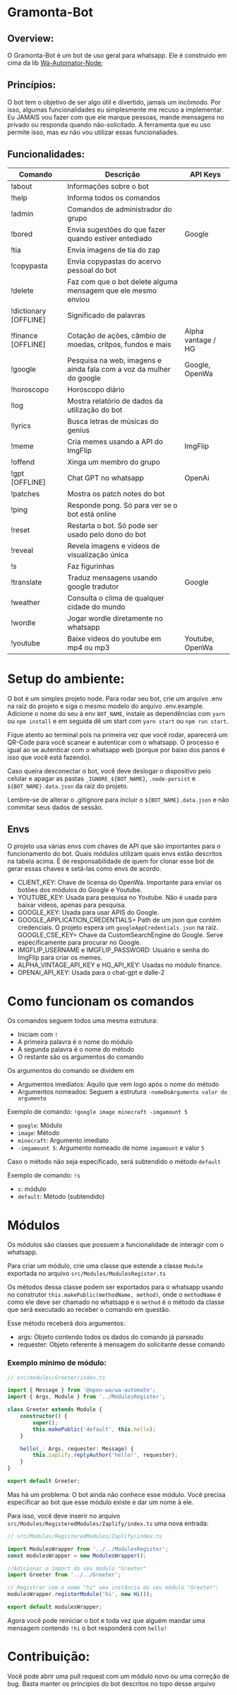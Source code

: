 # Gramonta-Bot

## Overview:

O Gramonta-Bot é um bot de uso geral para whatsapp. Ele é construido em cima da lib [Wa-Automator-Node](https://github.com/open-wa/wa-automate-nodejs);

## Princípios:

O bot tem o objetivo de ser algo útil e divertido, jamais um incômodo. Por isso, algumas funcionalidades eu simplesmente me recuso a implementar. Eu JAMAIS vou fazer com que ele marque pessoas, mande mensagens no privado ou responda quando não-solicitado. A ferramenta que eu uso permite isso, mas eu não vou utilizar essas funcionaliades.

## Funcionalidades:

| Comando               | Descrição                                                           | API Keys           |
| --------------------- | ------------------------------------------------------------------- | ------------------ |
| !about                | Informações sobre o bot                                             |                    |
| !help                 | Informa todos os comandos                                           |                    |
| !admin                | Comandos de administrador do grupo                                  |                    |
| !bored                | Envia sugestões do que fazer quando estiver entediado               | Google             |
| !tia                  | Envia imagens de tia do zap                                         |                    |
| !copypasta            | Envia copypastas do acervo pessoal do bot                           |                    |
| !delete               | Faz com que o bot delete alguma mensagem que ele mesmo enviou       |                    |
| !dictionary [OFFLINE] | Significado de palavras                                             |                    |
| !finance [OFFLINE]    | Cotação de ações, câmbio de moedas, critpos, fundos e mais          | Alpha vantage / HG |
| !google               | Pesquisa na web, imagens e ainda fala com a voz da mulher do google | Google, OpenWa     |
| !horoscopo            | Horóscopo diário                                                    |                    |
| !log                  | Mostra relatório de dados da utilização do bot                      |                    |
| !lyrics               | Busca letras de músicas do genius                                   |                    |
| !meme                 | Cria memes usando a API do ImgFlip                                  | ImgFlip            |
| !offend               | Xinga um membro do grupo                                            |                    |
| !gpt [OFFLINE]        | Chat GPT no whatsapp                                                | OpenAi             |
| !patches              | Mostra os patch notes do bot                                        |                    |
| !ping                 | Responde pong. Só para ver se o bot está online                     |                    |
| !reset                | Restarta o bot. Só pode ser usado pelo dono do bot                  |                    |
| !reveal               | Revela imagens e videos de visualização única                       |                    |
| !s                    | Faz figurinhas                                                      |                    |
| !translate            | Traduz mensagens usando google tradutor                             | Google             |
| !weather              | Consulta o clima de qualquer cidade do mundo                        |                    |
| !wordle               | Jogar wordle diretamente no whatsapp                                |                    |
| !youtube              | Baixe videos do youtube em mp4 ou mp3                               | Youtube, OpenWa    |

# Setup do ambiente:

O bot é um simples projeto node. Para rodar seu bot, crie um arquivo .env na raíz do projeto e siga o mesmo modelo do arquivo .env.example. Adicione o nome do seu à env `BOT_NAME`, instale as dependências com `yarn` ou `npm install` e em seguida dê um start com `yarn start` ou `npm run start`.

Fique atento ao terminal pois na primeira vez que você rodar, aparecerá um QR-Code para você scanear e autenticar com o whatsapp. O processo é igual ao se autenticar com o whatsapp web (porque por baixo dos panos é isso que você está fazendo).

Caso queira desconectar o bot, você deve deslogar o dispositivo pelo celular e apagar as pastas `_IGNORE_${BOT_NAME}`, `.node-persist` e `${BOT_NAME}.data.json` da raíz do projeto.

Lembre-se de alterar o .gitignore para incluir o `${BOT_NAME}.data.json` e não commitar seus dados de sessão.

## Envs

O projeto usa várias envs com chaves de API que são importantes para o funcionamento do bot. Quais módulos utilizam quais envs estão descritos na tabela acima. É de responsabilidade de quem for clonar esse bot de gerar essas chaves e setá-las como envs de acordo.

- CLIENT_KEY: Chave de licensa do OpenWa. Importante para enviar os botões dos módulos do Google e Youtube.
- YOUTUBE_KEY: Usada para pesquisa no Youtube. Não é usada para baixar vídeos, apenas para pesquisa.
- GOOGLE_KEY: Usada para usar APIS do Google.
- GOOGLE_APPLICATION_CREDENTIALS= Path de um json que contém credenciais. O projeto espera um `googleAppCredentials.json` na raíz.
  GOOGLE_CSE_KEY= Chave da CustomSearchEngine do Google. Serve especificamente para procurar no Google.
- IMGFLIP_USERNAME e IMGFLIP_PASSWORD: Usuário e senha do ImgFlip para criar os memes.
- ALPHA_VINTAGE_API_KEY e HG_API_KEY: Usadas no módulo finance.
- OPENAI_API_KEY: Usada para o chat-gpt e dalle-2

# Como funcionam os comandos

Os comandos seguem todos uma mesma estrutura:

- Iniciam com `!`
- A primeira palavra é o nome do módulo
- A segunda palavra é o nome do método
- O restante são os argumentos do comando

Os argumentos do comando se dividem em

- Argumentos imediatos: Aquilo que vem logo após o nome do método
- Argumentos nomeados: Seguem a estrutura `-nomeDoArgumento valor do argumento`

Exemplo de comando: `!google image minecraft -imgamount 5`

- `google`: Módulo
- `image`: Método
- `minecraft`: Argumento imediato
- `-imgamount 5`: Argumento nomeado de nome `imgamount` e valor `5`

Caso o método não seja especificado, será subtendido o método `default`

Exemplo de comando: `!s`

- `s`: módulo
- `default`: Método (subtendido)

# Módulos

Os módulos são classes que possuem a funcionalidade de interagir com o whatsapp.

Para criar um módulo, crie uma classe que estende a classe `Module` exportada no arquivo `src/Modules/ModulesRegister.ts`

Os métodos dessa classe podem ser exportados para o whatsapp usando no construtor `this.makePublic(methodName, method)`, onde o `methodName` é como ele deve ser chamado no whatsapp e o `method` é o método da classe que será executado ao receber o comando em questão.

Esse método receberá dois argumentos:

- args: Objeto contendo todos os dados do comando já parseado
- requester: Objeto referente à mensagem do solicitante desse comando

### Exemplo mínimo de módulo:

```typescript
// src/modules/Greeter/index.ts

import { Message } from '@open-wa/wa-automate';
import { Args, Module } from '../ModulesRegister';

class Greeter extends Module {
	constructor() {
		super();
		this.makePublic('default', this.hello);
	}

	hello(_: Args, requester: Message) {
		this.zaplify.replyAuthor('hello!', requester);
	}
}

export default Greeter;
```

Mas há um problema: O bot ainda não conhece esse módulo. Você precisa especificar ao bot que esse módulo existe e dar um nome à ele.

Para isso, você deve inserir no arquivo `src/Modules/RegisteredModules/Zaplify/index.ts` uma nova entrada:

```typescript
// src/Modules/RegisteredModules/Zaplify/index.ts

import ModulesWrapper from '../../ModulesRegister';
const modulesWrapper = new ModulesWrapper();

//Adicionar o import do seu módulo "Greeter"
import Greeter from '../../Greeter';

// Registrar com o nome "hi" uma instância do seu módulo "Greeter";
modulesWrapper.registerModule('hi', new Hi());

export default modulesWrapper;
```

Agora você pode reiniciar o bot e toda vez que alguém mandar uma mensagem contendo `!hi` o bot responderá com `hello!`

# Contribuição:

Você pode abrir uma pull request com um módulo novo ou uma correção de bug. Basta manter os princípios do bot descritos no topo desse arquivo
